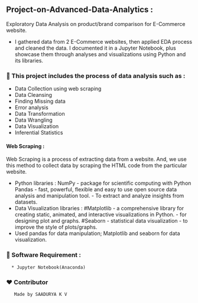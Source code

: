    ##                Project-on-Advanced-Data-Analytics :
Exploratory Data Analysis on product/brand comparison for E-Commerce website.

* I gathered data from 2 E-Commerce websites, then applied EDA process and cleaned the data. I documented it in a Jupyter Notebook, plus showcase them through analyses and visualizations using Python and its libraries.

### 🚀 This project includes the process of data analysis such as :
* Data Collection using web scraping
* Data Cleansing
* Finding Missing data
* Error analysis
* Data Transformation
* Data Wrangling
* Data Visualization
* Inferential Statistics

#### Web Scraping :
Web Scraping is a process of extracting data from a website. And, we use this method to collect data by scraping the HTML code from the particular website.
  
* Python libraries :
  NumPy  - package for scientific computing with Python
  Pandas - fast, powerful, flexible and easy to use open source data analysis and manipulation tool.
         - To extract and analyze insights from datasets.
* Data Visualization libraries :
  #Matplotlib - a comprehensive library for creating static, animated, and interactive visualizations in Python.
             - for designing plot and graphs.
  #Seaborn - statistical data visualization 
          - to improve the style of plots/graphs.
* Used pandas for data manipulation; Matplotlib and seaborn for data visualization.

### 🔑 Software Requirement :
      * Jupyter Notebook(Anaconda)

### ❤️ Contributor
       Made by SAADURYA K V
